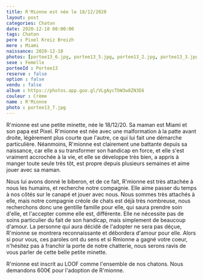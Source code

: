 ```yaml
---
title: R'Mionne est née le 18/12/2020
layout: post
categories: Chaton
date: 2020-12-18 08:00:00
tags: Chaton
pere : Pixel Kreiz Breizh
mere : Miami
naissance: 2020-12-18
photos: [portee13_6.jpg, portee13_5.jpg, portee13_2.jpg, portee13_3.jpg, portee13_4.jpg, portee13_8.jpg ]
sexe : Femelle
porteeId : Portee13
reserve : false
option : false
vendu : false
album : https://photos.app.goo.gl/VLgAycTbW3w8ZN3E6
couleur : Crème
name : R'Mionne
photo : portee13_7.jpg
---
```


R'mionne est une petite minette, née le 18/12/20. Sa maman est Miami et son papa est Pixel. R'mionne est née avec une malformation à la patte avant droite, légèrement plus courte que l'autre, ce qui lui fait une démarche particulière. Néanmoins, R'mionne est clairement une battante depuis sa naissance, car elle a su transformer son handicap en force, et elle s'est vraiment accrochée à la vie, et elle se développe très bien, a appris à manger toute seule très tôt, est propre depuis plusieurs semaines et aime jouer avec sa maman.

Nous lui avons donné le biberon, et de ce fait, R'mionne est très attachée à nous les humains, et recherche notre compagnie. Elle aime passer du temps à nos côtés sur le canapé et jouer avec nous. Nous sommes très attachés à elle, mais notre compagnie créole de chats est déjà très nombreuse, nous recherchons donc une gentille famille pour elle, qui saura prendre soin d'elle, et l'accepter comme elle est, différente. Elle ne nécessite pas de soins particulier du fait de son handicap, mais simplement de beaucoup d'amour. La personne qui aura décidé de l'adopter ne sera pas déçue, R'mionne se montrera reconnaissante et débordera d'amour pour elle. Alors si pour vous, ces paroles ont du sens et si Rmionne a gagné votre coeur, n'hésitez pas à franchir la porte de notre chatterie, nous serons ravis de vous parler de cette belle petite minette.

R'mionne est inscrit au LOOF comme l'ensemble de nos chatons. Nous demandons 600€ pour l'adoption de R'mionne.
